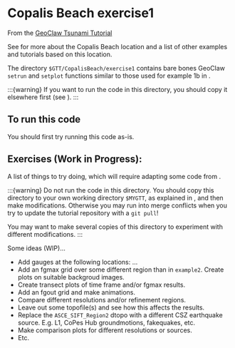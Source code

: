 # Copalis Beach exercise1

From the
[GeoClaw Tsunami Tutorial](https://rjleveque.github.io/geoclaw_tsunami_tutorial)

See [](../README) for more about the Copalis Beach location and a
list of other examples and tutorials based on this location.

The directory `$GTT/CopalisBeach/exercise1`
contains bare bones GeoClaw `setrun` and `setplot` functions
similar to those used for example 1b in [](../example1/README).

:::{warning}
If you want to run the code in this directory, you should copy it
elsewhere first (see [](workflow:copy)).
:::

## To run this code

You should first try running this code as-is.  


## Exercises (Work in Progress):

A list of things to try doing, which will require adapting some code from
[](../example2/README).

:::{warning}
Do not run the code in this directory.
You should copy this directory to your own working directory `$MYGTT`,
as explained in [](workflow:copy), and then make modifications.
Otherwise you may run into merge conflicts when you try to update the
tutorial repository with a `git pull`!

You may want to make several copies of this directory to experiment with
different modifications.
:::

Some ideas (WIP)...
- Add gauges at the following locations: ...
- Add an fgmax grid over some different region than in `example2`.
  Create plots on suitable backgroud images.
- Create transect plots of time frame and/or fgmax results.
- Add an fgout grid and make animations.
- Compare different resolutions and/or refinement regions.
- Leave out some topofile(s) and see how this affects the results.
- Replace the `ASCE_SIFT_Region2` dtopo with a different CSZ earthquake
  source. E.g. L1, CoPes Hub groundmotions, fakequakes, etc.
- Make comparison plots for different resolutions or sources.
- Etc.
